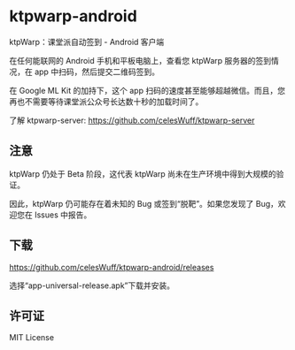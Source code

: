# ktpwarp-android

ktpWarp：课堂派自动签到 - Android 客户端

在任何能联网的 Android 手机和平板电脑上，查看您 ktpWarp 服务器的签到情况，在 app 中扫码，然后提交二维码签到。

在 Google ML Kit 的加持下，这个 app 扫码的速度甚至能够超越微信。而且，您再也不需要等待课堂派公众号长达数十秒的加载时间了。

了解 ktpwarp-server: https://github.com/celesWuff/ktpwarp-server

## 注意

ktpWarp 仍处于 Beta 阶段，这代表 ktpWarp 尚未在生产环境中得到大规模的验证。

因此，ktpWarp 仍可能存在着未知的 Bug 或签到“脱靶”。如果您发现了 Bug，欢迎您在 Issues 中报告。

## 下载

https://github.com/celesWuff/ktpwarp-android/releases

选择“app-universal-release.apk”下载并安装。

## 许可证

MIT License
